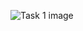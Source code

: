 ![Task 1 image](https://github.com/slambeca/SoftUni-HTML-CSS-May-2024/assets/95913250/8c03db10-880c-4ff6-ac2c-f80a5f3b926e)
